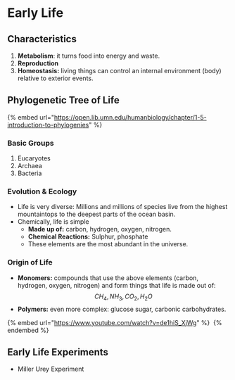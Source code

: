 # Early Life

## Characteristics

1. **Metabolism**: it turns food into energy and waste.
2. **Reproduction**
3. **Homeostasis:** living things can control an internal environment (body) relative to exterior events.

## Phylogenetic Tree of Life

{% embed url="https://open.lib.umn.edu/humanbiology/chapter/1-5-introduction-to-phylogenies" %}

### Basic Groups

1. Eucaryotes
2. Archaea
3. Bacteria

### Evolution & Ecology

* Life is very diverse: Millions and millions of species live from the highest mountaintops to the deepest parts of the ocean basin.
* Chemically, life is simple
  * **Made up of:** carbon, hydrogen, oxygen, nitrogen.
  * **Chemical Reactions:** Sulphur, phosphate
  * These elements are the most abundant in the universe.

### Origin of Life

* **Monomers:** compounds that use the above elements (carbon, hydrogen, oxygen, nitrogen) and form things that life is made out of: $$CH_4, NH_3, CO_2, H_2O$$
* **Polymers:** even more complex: glucose sugar, carbonic carbohydrates.

{% embed url="https://www.youtube.com/watch?v=de1hiS_XjWg" %}
​
{% endembed %}

## Early Life Experiments

* Miller Urey Experiment
